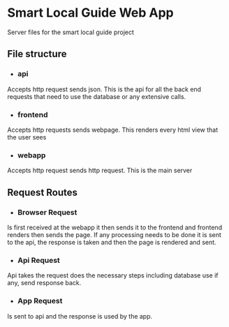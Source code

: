 # Smart Local Guide Web App
Server files for the smart local guide project

## File structure
- ### api 
Accepts http request sends json.
This is the api for all the back end requests that need to use the database or any extensive calls.
- ### frontend
Accepts http requests sends webpage.
This renders every html view that the user sees
- ### webapp
Accepts http request sends http request.
This is the main server

## Request Routes
- ### Browser Request
Is first received at the webapp it then sends it to the frontend and frontend renders then sends the page. If any processing needs to be done it is sent to the api, the response is taken and then the page is rendered and sent.
- ### Api Request
Api takes the request does the necessary steps including database use if any, send response back.
- ### App Request
Is sent to api and the response is used by the app.